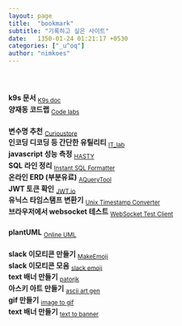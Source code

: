 ```yaml
---
layout: page
title:  "bookmark"
subtitle: "기록하고 싶은 사이트"
date:   1350-01-24 01:21:17 +0530
categories: ["_u^oq"]
author: "nimkoes"
---
```

  
　  
　  
**k9s 문서** <sub>[K9s doc][link_k9s_doc]</sub>  
**양재동 코드랩** <sub>[Code labs][link_Code_labs]</sub>  
　  
**변수명 추천** <sub>[Curioustore][link_Curioustore]</sub>  
**인코딩 디코딩 등 간단한 유틸리티** <sub>[IT_lab][link_IT_lab]</sub>  
**javascript 성능 측정** <sub>[HASTY][link_HASTY]</sub>  
**SQL 라인 정리** <sub>[Instant SQL Formatter][link_Instant_SQL_Formatter]</sub>  
**온라인 ERD (부분유료)** <sub>[AQueryTool][link_AQueryTool]</sub>  
**JWT 토큰 확인** <sub>[JWT.io][link_JWT_io]</sub>  
**유닉스 타임스탬프 변환기** <sub>[Unix Timestamp Converter][link_Unix_Timestamp_Converter]</sub>  
**브라우저에서 websocket 테스트** <sub>[WebSocket Test Client][link_WebSocket_Test_Client]</sub>  
　  
**plantUML** <sub>[Online UML][link_Online_UML]</sub>  
　  
**slack 이모티콘 만들기** <sub>[MakeEmoji][link_MakeEmoji]</sub>  
**slack 이모티콘 모음** <sub>[slack emoji][link_slack_emoji]</sub>  
**text 배너 만들기** <sub>[patorjk][link_patorjk]</sub>  
**아스키 아트 만들기** <sub>[ascii art gen][link_ascii_art]</sub>  
**gif 만들기** <sub>[image to gif][link_image_to_gif]</sub>  
**text 배너 만들기** <sub>[text to banner][link_text_banner]</sub>  
　  
　  
　  
　  



[link_k9s_doc]:https://k9scli.io/
[link_Code_labs]:https://www.codelabs.kr/codelabs

[link_Curioustore]:https://www.curioustore.com/#!/
[link_IT_lab]:https://seb.kr/
[link_HASTY]:https://hasty.dev/
[link_Instant_SQL_Formatter]:https://www.dpriver.com/pp/sqlformat.htm
[link_AQueryTool]:https://aquerytool.com/
[link_JWT_io]:https://jwt.io/
[link_Unix_Timestamp_Converter]:https://time.is/ko/Unix_time_converter
[link_WebSocket_Test_Client]:chrome-extension://fgponpodhbmadfljofbimhhlengambbn/index.html

[link_Online_UML]:https://plantuml.com/ko/


[link_MakeEmoji]:https://makeemoji.com/
[link_slack_emoji]:https://slackmojis.com/
[link_patorjk]:http://patorjk.com/software/taag/#p=display&f=Graffiti&t=
[link_ascii_art]:https://wepplication.github.io/tools/asciiArtGen/
[link_image_to_gif]:https://ezgif.com/maker
[link_text_banner]:http://patorjk.com/software/taag/#p=display&f=Graffiti&t=Type%20Something%20

